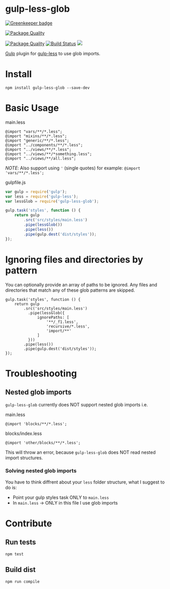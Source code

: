 # gulp-less-glob

[![Greenkeeper badge](https://badges.greenkeeper.io/yarkovaleksei/gulp-less-glob.svg)](https://greenkeeper.io/)

[![Package Quality](http://npm.packagequality.com/badge/gulp-less-glob.png)](http://packagequality.com/#?package=gulp-less-glob)

[![Package Quality](http://npm.packagequality.com/shield/gulp-less-glob.svg)](http://packagequality.com/#?package=gulp-less-glob)  [![Build Status](https://travis-ci.org/yarkovaleksei/gulp-less-glob.svg?branch=master)](https://travis-ci.org/yarkovaleksei/gulp-less-glob)  ![](https://david-dm.org/yarkovaleksei/gulp-less-glob.svg)

[Gulp](http://gulpjs.com/) plugin for [gulp-less](https://github.com/plus3network/gulp-less) to use glob imports.

# Install

```
npm install gulp-less-glob --save-dev
```

# Basic Usage

main.less

```less
@import "vars/**/*.less";
@import "mixins/**/*.less";
@import "generic/**/*.less";
@import "../components/**/*.less";
@import "../views/**/*.less";
@import "../views/**/*something.less";
@import "../views/**/all.less";
```

*NOTE*: Also support using `'` (single quotes) for example: `@import 'vars/**/*.less';`

gulpfile.js

```javascript
var gulp = require('gulp');
var less = require('gulp-less');
var lessGlob = require('gulp-less-glob');

gulp.task('styles', function () {
    return gulp
        .src('src/styles/main.less')
        .pipe(lessGlob())
        .pipe(less())
        .pipe(gulp.dest('dist/styles'));
});
```

# Ignoring files and directories by pattern

You can optionally provide an array of paths to be ignored. Any files and directories that match any of these glob patterns are skipped.

```
gulp.task('styles', function () {
    return gulp
        .src('src/styles/main.less')
          .pipe(lessGlob({
              ignorePaths: [
                  '**/_f1.less',
                  'recursive/*.less',
                  'import/**'
              ]
          }))
        .pipe(less())
        .pipe(gulp.dest('dist/styles'));
});
```

# Troubleshooting

## Nested glob imports

`gulp-less-glob` currently does NOT support nested glob imports i.e.

main.less
```less
@import 'blocks/**/*.less';
```

blocks/index.less
```less
@import 'other/blocks/**/*.less';
```

This will throw an error, because `gulp-less-glob` does NOT read nested import structures.

### Solving nested glob imports

You have to think diffrent about your `less` folder structure, what I suggest to do is:

* Point your gulp styles task ONLY to `main.less`
* In `main.less` -> ONLY in this file I use glob imports

# Contribute

## Run tests
```
npm test
```
## Build dist
```
npm run compile
```

